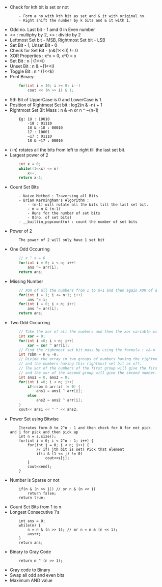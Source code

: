  - Check for kth bit is set or not
    ```
        - Form a no with kth bit as set and & it with original no.
        - Right shift the number by k bits and & it with 1.
    ```
 - Odd no. Last bit - 1 amd 0 in Even number
 - << : multiphy by 2, >> : divide by 2
 - Leftmost Set bit - MSB, Rightmost Set bit - LSB
 - Set Bit - 1, Unset Bit - 0
 - Check for Set Bit - (n&(1<<i)) != 0
 - XOR Properties : x^x = 0, x^0 = x
 - Set Bit : n | (1<<i)
 - Unset Bit : n & ~(1<<i)
 - Toggle Bit : n ^ (1<<k)
 - Print Binary:
    ``` C++
        for(int i = 10; i >= 0; i--)
            cout << (n >> i) & 1;
    ```
 - 5th Bit of UpperCase is 0 and LowerCase is 1.
 - Position of Rightmost Set bit : log2(n & -n) + 1
 - Rightmost Set Bit Mass : n & -n or n ^ ~(n-1)
    ```
        Eg: 18 : 10010
            -18 : 01110
            18 & -18 : 00010
            17 : 10001
            ~17 : 01110
            18 & ~17 : 00010
    ```
 - (-n) rotates all the bits from left to right till the last set bit.
 - Largest power of 2
    ``` C++
        int x = 0;
        while((1<<x) <= n)
            x++;
        return x-1;
    ```
 - Count Set Bits
    ```
        - Naive Method : Traversing all Bits
        - Brian Kerningham's Algorithm : 
            - (n-1) will rotate all the bits till the last set bit.
            - n = n & (n-1)
            - Runs for the number of set bits
            - O(no. of set bits)
        - __builtin_popcount(n) : count the number of set bits
    ```
 - Power of 2
    ```
        The power of 2 will only have 1 set bit
    ```
 - One Odd Occurring
    ``` C++
        // x ^ x = 0
        for(int i = 0; i < n; i++)
            ans ^= arr[i];
        return ans;
    ```
 - Missing Number
    ``` C++
        // XOR of all the numbers from 1 to n+1 and then again XOR of all the elements with the res.
        for(int i = 1; i <= n+1; i++)
            ans ^= i;
        for(int i = 0; i < n; i++)
            ans ^= arr[i];
        return ans;
    ```
 - Two Odd Occurring
    ``` C++
        // Take the xor of all the numbers and then the xor variable will have xor of the two odd occurring numbers.
        int xor = 0;
        for(int i =0; i < n; i++)
            xor = xor ^ arr[i];
        // Find the rightmost set bit mass by using the formula : n&-n or n&~(n-1)
        int rsbm = n & -n;
        // Divide the array in two groups of numbers having the rightmost set bit as on
        // and the numbers having this rightmost set bit as off.
        // The xor of the numbers of the first group will give the first number
        // and the xor of the second group will give the second number.
        int ans1 = 0, ans2 = 0;
        for(int i =0; i < n; i++)
            if(rsbm & arr[i] != 0) {
                ans1 = ans1 ^ arr[i];
            else
                ans2 = ans2 ^ arr[i];
        }
        cout<< ans1 << " " << ans2;
    ```
 - Power Set using Bitwise
    ```
        Iterates form 0 to 2^n - 1 and then check for 0 for not pick and 1 for pick and then pick up
        int n = s.size();
        for(int i = 0; i < 2^n - 1; i++) {
            for(int j = 0; j < n; j++) {
                // if( jth bit is set) Pick that element
                if(i & (1 << j) != 0)
                    cout<<s[j];
            }
            cout<<endl;
        }
    ```
 - Number is Sparse or not
    ```
        if(n & (n >> 1)) // or n & (n << 1)
            return false;
        return true;
    ```
 - Count Set Bits from 1 to n
 - Longest Consecutive 1's
    ```
        int ans = 0;
        while(n) {
            n = n & (n >> 1); // or n = n & (n << 1);
            ans++;
        }
        return ans;
    ```
 - Binary to Gray Code
    ```
        return n ^ (n >> 1);
    ```
 - Gray code to Binary
 - Swap all odd and even bits
 - Maximum AND value

